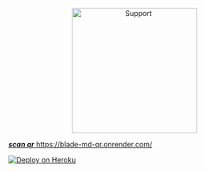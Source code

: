 
<p align="center">
  <a href="https://chat.whatsapp.com/ESB8e9HAS2wGlwBvzGYnLx">
    <img alt=Support height="250" src="https://telegra.ph/file/153fa67a18b16949274ba.jpg"> 
    </p>


  ***scan qr*** https://blade-md-qr.onrender.com/      


 [![Deploy on Heroku](https://www.herokucdn.com/deploy/button.svg)](https://dashboard.heroku.com/new?template=https://github.com/darknim999/DARK-NIM-MD)

